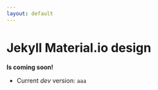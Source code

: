 ```yaml
---
layout: default
---
```

# Jekyll Material.io design
**Is coming soon!**
- Current _dev_ version: `aaa`
